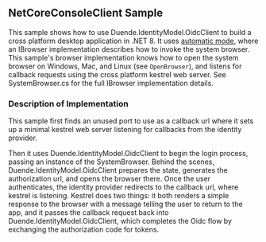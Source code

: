 ## NetCoreConsoleClient Sample
This sample shows how to use Duende.IdentityModel.OidcClient to build a cross platform desktop
application in .NET 8. It uses [automatic
mode](https://docs.duendesoftware.com/foss/identitymodel.oidcclient/automatic/), where an
IBrowser implementation describes how to invoke the system browser. This sample's browser
implementation knows how to open the system browser on Windows, Mac, and Linux (see
`OpenBrowser`), and listens for callback requests using the cross platform kestrel web
server. See SystemBrowser.cs for the full IBrowser implementation details.

### Description of Implementation
This sample first finds an unused port to use as a callback url where it sets up a minimal
kestrel web server listening for callbacks from the identity provider. 

Then it uses Duende.IdentityModel.OidcClient to begin the login process, passing an
instance of the SystemBrowser. Behind the scenes, Duende.IdentityModel.OidcClient prepares
the state, generates the authorization url, and opens the browser there. Once the user
authenticates, the identity provider redirects to the callback url, where kestrel is
listening. Kestrel does two things: it both renders a simple response to the browser with
a message telling the user to return to the app, and it passes the callback request back
into Duende.IdentityModel.OidcClient, which completes the Oidc flow by exchanging the
authorization code for tokens.
